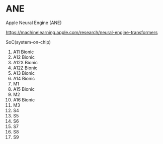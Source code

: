 # ANE

Apple Neural Engine (ANE)

<https://machinelearning.apple.com/research/neural-engine-transformers>

SoC(system-on-chip)

1. A11 Bionic
2. A12 Bionic
3. A12X Bionic
4. A12Z Bionic
5. A13 Bionic
6. A14 Bionic
7. M1
8. A15 Bionic
9. M2
10. A16 Bionic
11. M3
12. S4
13. S5
14. S6
15. S7
16. S8
17. S9
